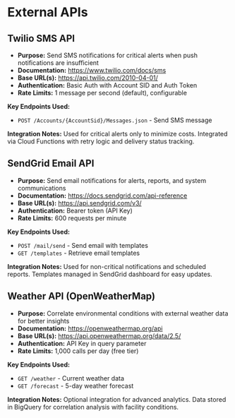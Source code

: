 # External APIs

## Twilio SMS API

- **Purpose:** Send SMS notifications for critical alerts when push notifications are insufficient
- **Documentation:** https://www.twilio.com/docs/sms
- **Base URL(s):** https://api.twilio.com/2010-04-01/
- **Authentication:** Basic Auth with Account SID and Auth Token
- **Rate Limits:** 1 message per second (default), configurable

**Key Endpoints Used:**
- `POST /Accounts/{AccountSid}/Messages.json` - Send SMS message

**Integration Notes:** Used for critical alerts only to minimize costs. Integrated via Cloud Functions with retry logic and delivery status tracking.

## SendGrid Email API

- **Purpose:** Send email notifications for alerts, reports, and system communications
- **Documentation:** https://docs.sendgrid.com/api-reference
- **Base URL(s):** https://api.sendgrid.com/v3/
- **Authentication:** Bearer token (API Key)
- **Rate Limits:** 600 requests per minute

**Key Endpoints Used:**
- `POST /mail/send` - Send email with templates
- `GET /templates` - Retrieve email templates

**Integration Notes:** Used for non-critical notifications and scheduled reports. Templates managed in SendGrid dashboard for easy updates.

## Weather API (OpenWeatherMap)

- **Purpose:** Correlate environmental conditions with external weather data for better insights
- **Documentation:** https://openweathermap.org/api
- **Base URL(s):** https://api.openweathermap.org/data/2.5/
- **Authentication:** API Key in query parameter
- **Rate Limits:** 1,000 calls per day (free tier)

**Key Endpoints Used:**
- `GET /weather` - Current weather data
- `GET /forecast` - 5-day weather forecast

**Integration Notes:** Optional integration for advanced analytics. Data stored in BigQuery for correlation analysis with facility conditions.
